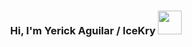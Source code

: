 <h3 align="center">
  Hi, I'm Yerick Aguilar / IceKry
  <img src="https://i.pinimg.com/originals/6c/09/91/6c099165feb65415052244c59bee6614.gif" width="38">
</h3>

